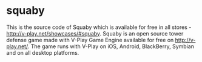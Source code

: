 squaby
======

This is the source code of Squaby which is available for free in all stores - http://v-play.net/showcases/#squaby. Squaby is an open source tower defense game made with V-Play Game Engine available for free on http://v-play.net/. The game runs with V-Play on iOS, Android, BlackBerry, Symbian and on all desktop platforms. 
